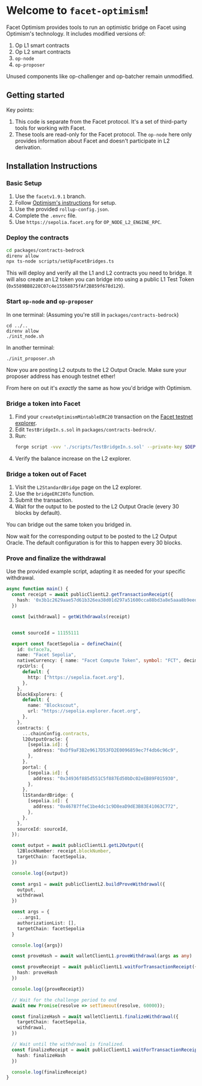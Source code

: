 # Welcome to `facet-optimism`!

Facet Optimism provides tools to run an optimistic bridge on Facet using Optimism's technology. It includes modified versions of:

1. Op L1 smart contracts
2. Op L2 smart contracts
3. `op-node`
4. `op-proposer`

Unused components like op-challenger and op-batcher remain unmodified.

## Getting started


Key points:
1. This code is separate from the Facet protocol. It's a set of third-party tools for working with Facet.
2. These tools are read-only for the Facet protocol. The `op-node` here only provides information about Facet and doesn't participate in L2 derivation.

## Installation Instructions

### Basic Setup

1. Use the `facetv1.9.1` branch.
2. Follow [Optimism's instructions](https://docs.optimism.io/builders/chain-operators/tutorials/create-l2-rollup) for setup.
3. Use the provided `rollup-config.json`.
4. Complete the `.envrc` file.
5. Use `https://sepolia.facet.org` for `OP_NODE_L2_ENGINE_RPC`.

### Deploy the contracts

```bash
cd packages/contracts-bedrock
direnv allow
npx ts-node scripts/setUpFacetBridges.ts
```

This will deploy and verify all the L1 and L2 contracts you need to bridge.
It will also create an L2 token you can bridge into using a public L1 Test Token (`0x5589BB8228C07c4e15558875fAf2B859f678d129`).

### Start `op-node` and `op-proposer`

In one terminal: (Assuming you're still in `packages/contracts-bedrock`)

```
cd ../..
direnv allow
./init_node.sh
```

In another terminal:

```
./init_proposer.sh
```

Now you are posting L2 outputs to the L2 Output Oracle. Make sure your proposer address has enough testnet ether!

From here on out it's *exactly* the same as how you'd bridge with Optimism.

### Bridge a token into Facet

1. Find your `createOptimismMintableERC20` transaction on the [Facet testnet explorer](https://sepolia.explorer.facet.org/).
2. Edit `TestBridgeIn.s.sol` in `packages/contracts-bedrock/`.
3. Run:
   ```bash
   forge script -vvv './scripts/TestBridgeIn.s.sol' --private-key $DEPLOY_ETH_KEY --rpc-url "$DEPLOY_ETH_RPC_URL" --broadcast --tc TestBridgeIn
   ```
4. Verify the balance increase on the L2 explorer.

### Bridge a token out of Facet

1. Visit the `L2StandardBridge` page on the L2 explorer.
2. Use the `bridgeERC20To` function.
3. Submit the transaction.
4. Wait for the output to be posted to the L2 Output Oracle (every 30 blocks by default).

You can bridge out the same token you bridged in.

Now wait for the corresponding output to be posted to the L2 Output Oracle. The default configuration is for this to happen every 30 blocks.

### Prove and finalize the withdrawal

Use the provided example script, adapting it as needed for your specific withdrawal.

```typescript
async function main() {
  const receipt = await publicClientL2.getTransactionReceipt({
    hash: '0x3b1c2629aae57d61b326ea38d01d297a51600cca88bd3a8e5aaa8b9eedf753b0',
  })

  const [withdrawal] = getWithdrawals(receipt)


  const sourceId = 11155111

  export const facetSepolia = defineChain({
    id: 0xface7a,
    name: "Facet Sepolia",
    nativeCurrency: { name: "Facet Compute Token", symbol: "FCT", decimals: 18 },
    rpcUrls: {
      default: {
        http: ["https://sepolia.facet.org"],
      },
    },
    blockExplorers: {
      default: {
        name: "Blockscout",
        url: "https://sepolia.explorer.facet.org",
      },
    },
    contracts: {
      ...chainConfig.contracts,
      l2OutputOracle: {
        [sepolia.id]: {
          address: "0xDf9aF3B2e9617D53FD2E0096859ec7f4db6c96c9",
        },
      },
      portal: {
        [sepolia.id]: {
          address: "0x34936f885d551C5f887Ed50bDc02eEB89F015930",
        },
      },
      l1StandardBridge: {
        [sepolia.id]: {
          address: "0x46787ffeC1be4dc1c9D8eaD9dE3B83E41063C772",
        },
      },
    },
    sourceId: sourceId,
  });

  const output = await publicClientL1.getL2Output({
    l2BlockNumber: receipt.blockNumber,
    targetChain: facetSepolia,
  })

  console.log({output})

  const args1 = await publicClientL2.buildProveWithdrawal({
    output,
    withdrawal
  })

  const args = {
    ...args1,
    authorizationList: [],
    targetChain: facetSepolia
  }

  console.log({args})

  const proveHash = await walletClientL1.proveWithdrawal(args as any)

  const proveReceipt = await publicClientL1.waitForTransactionReceipt({
    hash: proveHash
  })

  console.log({proveReceipt})

  // Wait for the challenge period to end
  await new Promise(resolve => setTimeout(resolve, 60000));

  const finalizeHash = await walletClientL1.finalizeWithdrawal({
    targetChain: facetSepolia,
    withdrawal,
  })

  // Wait until the withdrawal is finalized.
  const finalizeReceipt = await publicClientL1.waitForTransactionReceipt({
    hash: finalizeHash
  })

  console.log(finalizeReceipt)
}
```
